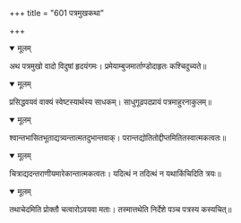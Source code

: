 +++
title = "601 पत्रमुखकथा"

+++


<details open><summary>मूलम्</summary>

अथ पत्रमुखो वादो विदुषां हृदयंगमः। प्रमेयाम्बुजमार्ताण्डोदाहृतः कश्चिदुच्यते॥
</details>



<details open><summary>मूलम्</summary>

प्रसिद्धवयवं वाक्यं स्वेष्टस्यार्थस्य साधकम्। साधुगूढपदप्रायं पत्रमाहुरनाकुलम्॥
</details>



<details open><summary>मूलम्</summary>

श्वान्तभासितभूताद्यत्र्यन्तात्मतदुभान्तवाक्। परान्तद्योतितोद्दीप्तमितितस्वात्मकत्वतः॥
</details>



<details open><summary>मूलम्</summary>

चित्राद्यदन्तराणीयमारेकान्तात्मकत्वतः। यदित्थं न तदित्थं न यथाकिंचिदिति त्रयः॥
</details>



<details open><summary>मूलम्</summary>

तथाचेदमिति प्रोक्तौ चत्वारोऽवयवा मताः। तस्मात्तथेति निर्देशे पञ्च पत्रस्य कस्यचित्॥
</details>


